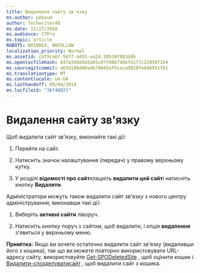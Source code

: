 ```yaml
---
title: Видалення сайту зв'язку
ms.author: pebaum
author: Techwriter40
ms.date: 11/27/2018
ms.audience: ITPro
ms.topic: article
ROBOTS: NOINDEX, NOFOLLOW
localization_priority: Normal
ms.assetid: cbf9ca67-56ff-4455-aa2d-30b39f883ddb
ms.openlocfilehash: 847a340d4d3a05c97fd86f48bf42f7c22859f1b4
ms.sourcegitcommit: a65d196d00adb70045af5caca9828fe44b951f61
ms.translationtype: MT
ms.contentlocale: uk-UA
ms.lasthandoff: 09/04/2019
ms.locfileid: "36748021"
---
```

# <a name="delete-a-communication-site"></a>Видалення сайту зв'язку

Щоб видалити сайт зв'язку, виконайте такі дії: 
  
1. Перейти на сайт. 
  
2. Натисніть значок налаштування (передач) у правому верхньому кутку. 
  
3. У розділі **відомості про сайт**клацніть **видалити цей сайт**і натисніть кнопку **Видалити**. 
  
Адміністратори можуть також видалити сайт зв'язку з нового центру адміністрування, виконавши такі дії: 
  
1. Виберіть **активні сайти** ліворуч. 
  
2. Натисніть кнопку поруч з сайтом, щоб видалити, і опція **видалення** з'явиться у верхньому меню. 
  
 **Примітка:** Якщо ви хочете остаточно видалити сайт зв'язку (видаливши його з кошика), так що ви можете повторно використовувати URL-адресу сайту, використовуйте [Get-SPODeletedSite](https://aka.ms/Get-SPODeletedSite) , щоб оцінити кошик і [Видалити-спозделуватисайт](https://aka.ms/Remove-SPODeletedSite) , щоб видалити сайт з кошика. 
  

